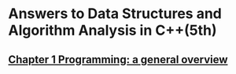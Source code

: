 # Answers to Data Structures and Algorithm Analysis in C++(5th)

## [Chapter 1 Programming: a general overview](ch01)
